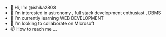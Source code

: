 - 👋 Hi, I’m @ishika2803
- 👀 I’m interested in astronomy , full stack development enthusiast , DBMS
- 🌱 I’m currently learning  WEB DEVELOPMENT
- 💞️ I’m looking to collaborate on  MIcrosoft
- 📫 How to reach me ...

<!---
ishika2803/ishika2803 is a ✨ special ✨ repository because its `README.md` (this file) appears on your GitHub profile.
You can click the Preview link to take a look at your changes.
--->
